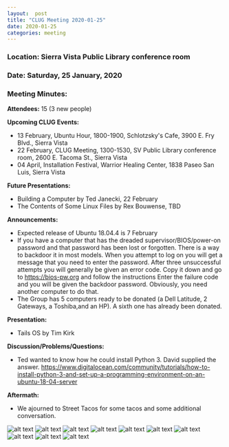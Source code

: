 ```yaml
---
layout:  post
title: "CLUG Meeting 2020-01-25"
date: 2020-01-25
categories: meeting
---
```


### Location: Sierra Vista Public Library conference room

### Date: Saturday, 25 January, 2020

### Meeting Minutes:

**Attendees:** 15 (3 new people)

**Upcoming CLUG Events:**

 * 13 February, Ubuntu Hour, 1800-1900, Schlotzsky's Cafe, 3900 E. Fry Blvd., Sierra Vista
 * 22 February, CLUG Meeting, 1300-1530, SV Public Library conference room, 2600 E. Tacoma St., Sierra Vista
 * 04 April, Installation Festival, Warrior Healing Center, 1838 Paseo San Luis, Sierra Vista
 
**Future Presentations:**

 * Building a Computer by Ted Janecki, 22 February 
 * The Contents of Some Linux Files by Rex Bouwense, TBD

**Announcements:**

 * Expected release of Ubuntu 18.04.4 is 7 February
 * If you have a computer that has the dreaded supervisor/BIOS/power-on password and that password has been lost or forgotten. There is a way to backdoor it in most models.  When you attempt to log on you will get a message that you need to enter the password.  After three unsuccessful attempts you will generally be given an error code.  Copy it down and go to https://bios-pw.org and follow the instructions  Enter the failure code and you will be given the backdoor password.  Obviously, you need another computer to do that.
 * The Group has 5 computers ready to be donated (a Dell Latitude, 2 Gateways, a Toshiba,and an HP).  A sixth one has already been donated.

**Presentation:**

 * Tails OS by Tim Kirk

**Discussion/Problems/Questions:**
 
 * Ted wanted to know how he could install Python 3.  David supplied the answer.  https://www.digitalocean.com/community/tutorials/how-to-install-python-3-and-set-up-a-programming-environment-on-an-ubuntu-18-04-server

**Aftermath:**
 
 * We ajourned to Street Tacos for some tacos and some additional conversation.

![alt text](https://raw.githubusercontent.com/CochiseLinuxUsersGroup/CochiseLinuxUsersGroup.github.io/master/images/rsz_clug_mtg_2020-01-25_1.jpg)
![alt text](https://raw.githubusercontent.com/CochiseLinuxUsersGroup/CochiseLinuxUsersGroup.github.io/master/images/rsz_clug_mtg_2020-01-25_2.jpg)
![alt text](https://raw.githubusercontent.com/CochiseLinuxUsersGroup/CochiseLinuxUsersGroup.github.io/master/images/rsz_clug_mtg_2020-01-25_3.jpg)
![alt text](https://raw.githubusercontent.com/CochiseLinuxUsersGroup/CochiseLinuxUsersGroup.github.io/master/images/rsz_clug_mtg_2020-01-25_4.jpg)
![alt text](https://raw.githubusercontent.com/CochiseLinuxUsersGroup/CochiseLinuxUsersGroup.github.io/master/images/rsz_clug_mtg_2020-01-25_5.jpg)
![alt text](https://raw.githubusercontent.com/CochiseLinuxUsersGroup/CochiseLinuxUsersGroup.github.io/master/images/rsz_clug_mtg_2020-01-25_6.jpg)
![alt text](https://raw.githubusercontent.com/CochiseLinuxUsersGroup/CochiseLinuxUsersGroup.github.io/master/images/rsz_clug_mtg_2020-01-25_8.jpg)
![alt text](https://raw.githubusercontent.com/CochiseLinuxUsersGroup/CochiseLinuxUsersGroup.github.io/master/images/rsz_clug_mtg_2020-01-25_9.jpg)
![alt text](https://raw.githubusercontent.com/CochiseLinuxUsersGroup/CochiseLinuxUsersGroup.github.io/master/images/rsz_clug_mtg_2020-01-25_10.jpg)
![alt text](https://raw.githubusercontent.com/CochiseLinuxUsersGroup/CochiseLinuxUsersGroup.github.io/master/images/rsz_clug_mtg_2020-01-25_7.jpg)

